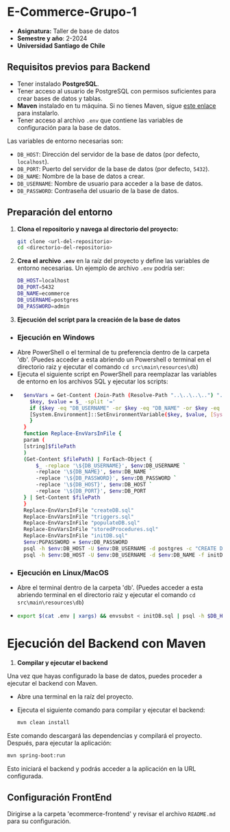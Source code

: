 # E-Commerce-Grupo-1
* **Asignatura:** Taller de base de datos
* **Semestre y año**: 2-2024
* **Universidad Santiago de Chile**

## Requisitos previos para Backend

- Tener instalado **PostgreSQL**.
- Tener acceso al usuario de PostgreSQL con permisos suficientes para crear bases de datos y tablas.
- **Maven** instalado en tu máquina. Si no tienes Maven, sigue [este enlace](https://maven.apache.org/install.html) para instalarlo.
- Tener acceso al archivo `.env` que contiene las variables de configuración para la base de datos.

Las variables de entorno necesarias son:
- `DB_HOST`: Dirección del servidor de la base de datos (por defecto, `localhost`).
- `DB_PORT`: Puerto del servidor de la base de datos (por defecto, `5432`).
- `DB_NAME`: Nombre de la base de datos a crear.
- `DB_USERNAME`: Nombre de usuario para acceder a la base de datos.
- `DB_PASSWORD`: Contraseña del usuario de la base de datos.

## Preparación del entorno

1. **Clona el repositorio y navega al directorio del proyecto:**

   ```bash
   git clone <url-del-repositorio>
   cd <directorio-del-repositorio>
   ```
2. **Crea el archivo `.env`** en la raíz del proyecto y define las variables de entorno necesarias. Un ejemplo de archivo `.env` podría ser:

   ```bash
   DB_HOST=localhost
   DB_PORT=5432
   DB_NAME=ecommerce
   DB_USERNAME=postgres
   DB_PASSWORD=admin
   ```
3. **Ejecución del script para la creación de la base de datos**
* ### Ejecución en Windows
* Abre PowerShell o el terminal de tu preferencia dentro de la carpeta 'db'. (Puedes acceder a esta abriendo un Powershell o terminal en el directorio raiz y ejecutar el comando `cd src\main\resources\db`)
* Ejecuta el siguiente script en PowerShell para reemplazar las variables de entorno en los archivos SQL y ejecutar los scripts:
* ```bash
    $envVars = Get-Content (Join-Path (Resolve-Path "..\..\..\..") ".env") | ForEach-Object {
      $key, $value = $_ -split '='
      if ($key -eq "DB_USERNAME" -or $key -eq "DB_NAME" -or $key -eq "DB_PASSWORD" -or $key -eq "DB_HOST" -or $key -eq "DB_PORT") {
      [System.Environment]::SetEnvironmentVariable($key, $value, [System.EnvironmentVariableTarget]::Process)
      }
    }
    function Replace-EnvVarsInFile {
    param (
    [string]$filePath
    )
    (Get-Content $filePath) | ForEach-Object {
        $_ -replace '\${DB_USERNAME}', $env:DB_USERNAME `
        -replace '\${DB_NAME}', $env:DB_NAME `
        -replace '\${DB_PASSWORD}', $env:DB_PASSWORD `
        -replace '\${DB_HOST}', $env:DB_HOST `
        -replace '\${DB_PORT}', $env:DB_PORT
    } | Set-Content $filePath
    }
    Replace-EnvVarsInFile "createDB.sql"
    Replace-EnvVarsInFile "triggers.sql"
    Replace-EnvVarsInFile "populateDB.sql"
    Replace-EnvVarsInFile "storedProcedures.sql"
    Replace-EnvVarsInFile "initDB.sql"
    $env:PGPASSWORD = $env:DB_PASSWORD
    psql -h $env:DB_HOST -U $env:DB_USERNAME -d postgres -c "CREATE DATABASE $env:DB_NAME;"
    psql -h $env:DB_HOST -U $env:DB_USERNAME -d $env:DB_NAME -f initDB.sql

  ```
* ### Ejecución en Linux/MacOS
* Abre el terminal dentro de la carpeta 'db'. (Puedes acceder a esta abriendo terminal en el directorio raiz y ejecutar el comando `cd src\main\resources\db`)
* ```bash
  export $(cat .env | xargs) && envsubst < initDB.sql | psql -h $DB_HOST -p $DB_PORT -U $DB_USERNAME -d $DB_NAME
  ```
# Ejecución del Backend con Maven
1. **Compilar y ejecutar el backend**

Una vez que hayas configurado la base de datos, puedes proceder a ejecutar el backend con Maven.

* Abre una terminal en la raíz del proyecto.

* Ejecuta el siguiente comando para compilar y ejecutar el backend:

   ```bash
   mvn clean install
   ```
Este comando descargará las dependencias y compilará el proyecto. Después, para ejecutar la aplicación:
   
   ```bash
   mvn spring-boot:run
   ```
Esto iniciará el backend y podrás acceder a la aplicación en la URL configurada.

## Configuración FrontEnd
Dirigirse a la carpeta 'ecommerce-frontend' y revisar el archivo `README.md` para su configuración.
